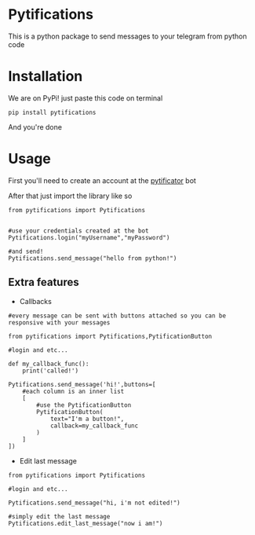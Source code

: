 # Pytifications

This is a python package to send messages to your telegram from python code

# Installation

We are on PyPi! just paste this code on terminal

    pip install pytifications

And you're done

# Usage

First you'll need to create an account at the [pytificator](t.me/pytificator_bot) bot

After that just import the library like so
    
    from pytifications import Pytifications


    #use your credentials created at the bot
    Pytifications.login("myUsername","myPassword")

    #and send!
    Pytifications.send_message("hello from python!")
    

## Extra features

* Callbacks

```
#every message can be sent with buttons attached so you can be responsive with your messages

from pytifications import Pytifications,PytificationButton

#login and etc...

def my_callback_func():
    print('called!')

Pytifications.send_message('hi!',buttons=[
    #each column is an inner list
    [
        #use the PytificationButton
        PytificationButton(
            text="I'm a button!",
            callback=my_callback_func
        )
    ]
])
```
* Edit last message
```
from pytifications import Pytifications

#login and etc...

Pytifications.send_message("hi, i'm not edited!")

#simply edit the last message
Pytifications.edit_last_message("now i am!")
```


    
    


